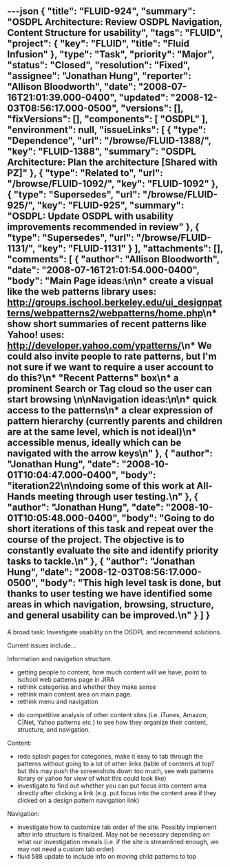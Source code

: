 ---json
{
  "title": "FLUID-924",
  "summary": "OSDPL Architecture: Review OSDPL Navigation, Content Structure for usability",
  "tags": "FLUID",
  "project": {
    "key": "FLUID",
    "title": "Fluid Infusion"
  },
  "type": "Task",
  "priority": "Major",
  "status": "Closed",
  "resolution": "Fixed",
  "assignee": "Jonathan Hung",
  "reporter": "Allison Bloodworth",
  "date": "2008-07-16T21:01:39.000-0400",
  "updated": "2008-12-03T08:56:17.000-0500",
  "versions": [],
  "fixVersions": [],
  "components": [
    "OSDPL"
  ],
  "environment": null,
  "issueLinks": [
    {
      "type": "Dependence",
      "url": "/browse/FLUID-1388/",
      "key": "FLUID-1388",
      "summary": "OSDPL Architecture: Plan the architecture [Shared with PZ]"
    },
    {
      "type": "Related to",
      "url": "/browse/FLUID-1092/",
      "key": "FLUID-1092"
    },
    {
      "type": "Supersedes",
      "url": "/browse/FLUID-925/",
      "key": "FLUID-925",
      "summary": "OSDPL: Update OSDPL with usability improvements recommended in review"
    },
    {
      "type": "Supersedes",
      "url": "/browse/FLUID-1131/",
      "key": "FLUID-1131"
    }
  ],
  "attachments": [],
  "comments": [
    {
      "author": "Allison Bloodworth",
      "date": "2008-07-16T21:01:54.000-0400",
      "body": "Main Page ideas:\n\n* create a visual like the web patterns library uses: <http://groups.ischool.berkeley.edu/ui_designpatterns/webpatterns2/webpatterns/home.php>\n* show short summaries of recent patterns like Yahoo! uses: <http://developer.yahoo.com/ypatterns/>\n* We could also invite people to rate patterns, but I'm not sure if we want to require a user account to do this?\n* \"Recent Patterns\" box\n* a prominent Search or Tag cloud so the user can start browsing&#x20;\n\nNavigation ideas:\n\n* quick access to the patterns\n* a clear expression of pattern hierarchy (currently parents and children are at the same level, which is not ideal)\n* accessible menus, ideally which can be navigated with the arrow keys\n"
    },
    {
      "author": "Jonathan Hung",
      "date": "2008-10-01T10:04:47.000-0400",
      "body": "iteration22\n\ndoing some of this work at All-Hands meeting through user testing.\n"
    },
    {
      "author": "Jonathan Hung",
      "date": "2008-10-01T10:05:48.000-0400",
      "body": "Going to do short iterations of this task and repeat over the course of the project. The objective is to constantly evaluate the site and identify priority tasks to tackle.\n"
    },
    {
      "author": "Jonathan Hung",
      "date": "2008-12-03T08:56:17.000-0500",
      "body": "This high level task is done, but thanks to user testing we have identified some areas in which navigation, browsing, structure, and general usability can be improved.\n"
    }
  ]
}
---
A broad task: Investigate usability on the OSDPL and recommend solutions.

Current issues include...

Information and navigation structure.

* getting people to content, how much content will we have, point to ischool web patterns page in JIRA
* rethink categories and whether they make sense
* rethink main content area on main page.
* rethink menu and navigation

- do competitive analysis of other content sites (i.e. iTunes, Amazon, C|Net, Yahoo patterns etc.) to see how they organize their content, structure, and navigation.

Content:

* redo splash pages for categories, make it easy to tab through the patterns without going to a lot of other links (table of contents at top? but this may push the screenshots down too much, see web patterns library or yahoo for view of what this could look like)
* investigate to find out whether you can put focus into content area directly after clicking a link (e.g. put focus into the content area if they clicked on a design pattern navigation link)

Navigation:

* investigate how to customize tab order of the site. Possibly implement after info structure is finalized. May not be necessary depending on what our investigation reveals (i.e. if the site is streamlined enough, we may not need a custom tab order)
* fluid 588 update to include info on moving child patterns to top

        